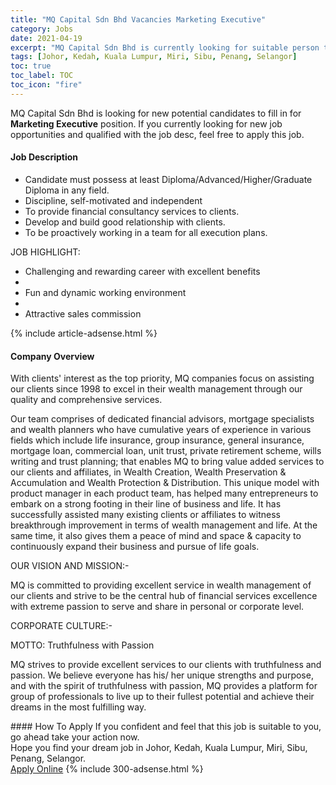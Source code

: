 ```yaml
---
title: "MQ Capital Sdn Bhd Vacancies Marketing Executive" 
category: Jobs 
date: 2021-04-19 
excerpt: "MQ Capital Sdn Bhd is currently looking for suitable person to fill in the Marketing Executive which based in Johor, Kedah, Kuala Lumpur, Miri, Sibu, Penang, Selangor" 
tags: [Johor, Kedah, Kuala Lumpur, Miri, Sibu, Penang, Selangor] 
toc: true 
toc_label: TOC 
toc_icon: "fire" 
--- 
```


<p>MQ Capital Sdn Bhd is looking for new potential candidates to fill in for <b>Marketing Executive</b> position. If you currently looking for new job opportunities and qualified with the job desc, feel free to apply this job.
</p><div><div><h4>Job Description</h4></div><div><div><span><div><ul><li>Candidate must possess at least Diploma/Advanced/Higher/Graduate Diploma in any field.</li><li>Discipline, self-motivated and independent</li><li>To provide financial consultancy services to clients.</li><li>Develop and build good relationship with clients.</li><li>To be proactively working in a team for all execution plans.</li></ul><p>JOB HIGHLIGHT:</p><ul><li><span>Challenging and rewarding career with excellent benefits</span></li><li><br></li><li><span>Fun and dynamic working environment</span></li><li><br></li><li><span>Attractive sales commission</span></li></ul></div></span></div></div></div> 
{% include article-adsense.html %} 
<div><div><h4>Company Overview</h4></div><div><div><span><div><p>With clients' interest as the top priority, MQ companies focus on assisting our clients since 1998 to excel in their wealth management through our quality and comprehensive services.</p><p>Our team comprises of dedicated financial advisors, mortgage specialists and wealth planners who have cumulative years of experience in various fields which include life insurance, group insurance, general insurance, mortgage loan, commercial loan, unit trust, private retirement scheme, wills writing and trust planning; that enables MQ to bring value added services to our clients and affiliates, in Wealth Creation, Wealth Preservation &amp; Accumulation and Wealth Protection &amp; Distribution. This unique model with product manager in each product team, has helped many entrepreneurs to embark on a strong footing in their line of business and life. It has successfully assisted many existing clients or affiliates to witness breakthrough improvement in terms of wealth management and life. At the same time, it also gives them a peace of mind and space &amp; capacity to continuously expand their business and pursue of life goals.</p><p>OUR VISION AND MISSION:-</p><p>MQ is committed to providing excellent service in wealth management of our clients and strive to be the central hub of financial services excellence with extreme passion to serve and share in personal or corporate level.</p><p>CORPORATE CULTURE:-</p><p>MOTTO: Truthfulness with Passion</p><p>MQ strives to provide excellent services to our clients with truthfulness and passion. We believe everyone has his/ her unique strengths and purpose, and with the spirit of truthfulness with passion, MQ provides a platform for group of professionals to live up to their fullest potential and achieve their dreams in the most fulfilling way.</p></div></span></div></div></div> 
#### How To Apply 
If you confident and feel that this job is suitable to you, go ahead take your action now. <br/> 
Hope you find your dream job in Johor, Kedah, Kuala Lumpur, Miri, Sibu, Penang, Selangor. <br/> 
<a href="https://www.jobstreet.com.my/en/job/marketing-executive-4540899?jobId=jobstreet-my-job-4540899&" class="btn btn--info" target="_blank" rel="nofollow noopenner">Apply Online</a> 
{% include 300-adsense.html %} 